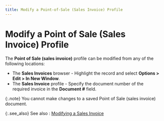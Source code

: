 ```yaml
---
title: Modify a Point-of-Sale (Sales Invoice) Profile
---
```


# Modify a Point of Sale (Sales Invoice) Profile


The **Point of Sale (sales invoice)**  profile can be modified from any of the following locations:

- The **Sales 
 Invoices** browser - Highlight the record and select **Options 
 &gt; Edit &gt; In New Window**.
- The **Sales 
 Invoice** profile - Specify the document number of the required invoice  in the **Document #** field.



{:.note}
You cannot make changes to a saved Point of Sale (sales  invoice) document.


{:.see_also}
See also
: [Modifying  a Sales Invoice]({{site.sp_chm}}/sales-docs/sis/sales-invoice-processes/modify-discontinue-sales-invoices/modifying_sales_invoices.html)
